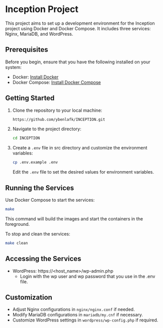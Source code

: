 
# Inception Project

This project aims to set up a development environment for the Inception project using Docker and Docker Compose. It includes three services: Nginx, MariaDB, and WordPress.

## Prerequisites

Before you begin, ensure that you have the following installed on your system:

- Docker: [Install Docker](https://docs.docker.com/get-docker/)
- Docker Compose: [Install Docker Compose](https://docs.docker.com/compose/install/)

## Getting Started

1. Clone the repository to your local machine:

   ```bash
   https://github.com/ybenlafk/INCEPTION.git
   ```

2. Navigate to the project directory:

   ```bash
   cd INCEPTION
   ```

3. Create a `.env` file in src directory and customize the environment variables:

   ```bash
   cp .env.example .env
   ```

   Edit the `.env` file to set the desired values for environment variables.

## Running the Services

Use Docker Compose to start the services:

```bash
make
```

This command will build the images and start the containers in the foreground.

To stop and clean the services:

```bash
make clean
```

## Accessing the Services

- WordPress: https://<host_name>/wp-admin.php
  - Login with the wp user and wp password that you use in the .env file.

## Customization

- Adjust Nginx configurations in `nginx/nginx.conf` if needed.
- Modify MariaDB configurations in `mariadb/my.cnf` if necessary.
- Customize WordPress settings in `wordpress/wp-config.php` if required.

